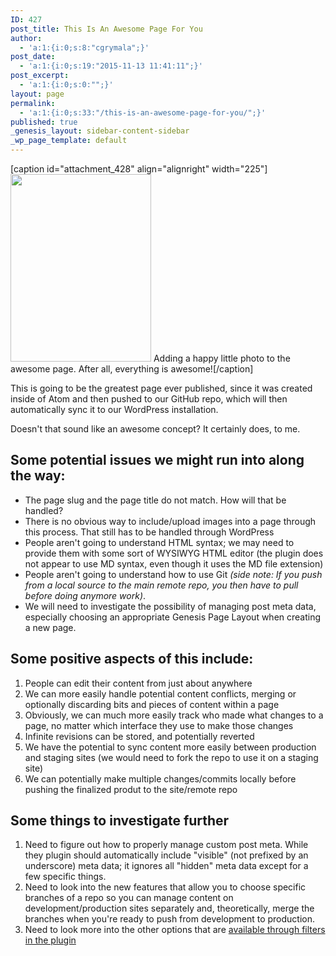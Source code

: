 ```yaml
---
ID: 427
post_title: This Is An Awesome Page For You
author:
  - 'a:1:{i:0;s:8:"cgrymala";}'
post_date:
  - 'a:1:{i:0;s:19:"2015-11-13 11:41:11";}'
post_excerpt:
  - 'a:1:{i:0;s:0:"";}'
layout: page
permalink:
  - 'a:1:{i:0;s:33:"/this-is-an-awesome-page-for-you/";}'
published: true
_genesis_layout: sidebar-content-sidebar
_wp_page_template: default
---
```

[caption id="attachment_428" align="alignright" width="225"]<img class="size-medium wp-image-428" src="http://umwwebmaster.staging.wpengine.com/wp-content/uploads/2015/11/5589665399_5d67bc6484_o-225x300.jpg" alt="" width="225" height="300" /> Adding a happy little photo to the awesome page. After all, everything is awesome![/caption]

This is going to be the greatest page ever published, since it was created inside of Atom and then pushed to our GitHub repo, which will then automatically sync it to our WordPress installation.

Doesn't that sound like an awesome concept? It certainly does, to me.
<h2>Some potential issues we might run into along the way:</h2>
<ul>
	<li>The page slug and the page title do not match. How will that be handled?</li>
	<li>There is no obvious way to include/upload images into a page through this process. That still has to be handled through WordPress</li>
	<li>People aren't going to understand HTML syntax; we may need to provide them with some sort of WYSIWYG HTML editor (the plugin does not appear to use MD syntax, even though it uses the MD file extension)</li>
	<li>People aren't going to understand how to use Git <em>(side note: If you push from a local source to the main remote repo, you then have to pull before doing anymore work)</em>.</li>
	<li>We will need to investigate the possibility of managing post meta data, especially choosing an appropriate Genesis Page Layout when creating a new page.</li>
</ul>
<h2>Some positive aspects of this include:</h2>
<ol>
	<li>People can edit their content from just about anywhere</li>
	<li>We can more easily handle potential content conflicts, merging or optionally discarding bits and pieces of content within a page</li>
	<li>Obviously, we can much more easily track who made what changes to a page, no matter which interface they use to make those changes</li>
	<li>Infinite revisions can be stored, and potentially reverted</li>
	<li>We have the potential to sync content more easily between production and staging sites (we would need to fork the repo to use it on a staging site)</li>
	<li>We can potentially make multiple changes/commits locally before pushing the finalized produt to the site/remote repo</li>
</ol>
<h2>Some things to investigate further</h2>
<ol>
	<li>Need to figure out how to properly manage custom post meta. While they plugin should automatically include "visible" (not prefixed by an underscore) meta data; it ignores all "hidden" meta data except for a few specific things.</li>
	<li>Need to look into the new features that allow you to choose specific branches of a repo so you can manage content on development/production sites separately and, theoretically, merge the branches when you're ready to push from development to production.</li>
	<li>Need to look more into the other options that are <a href="https://github.com/mAAdhaTTah/wordpress-github-sync/wiki/Customizing-WordPress-GitHub-Sync-with-Filters">available through filters in the plugin</a></li>
</ol>
